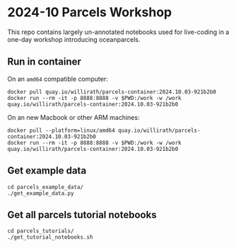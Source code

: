 # 2024-10 Parcels Workshop

This repo contains largely un-annotated notebooks used for live-coding in a one-day workshop introducing oceanparcels.

## Run in container

On an `amd64` compatible computer:
```shell
docker pull quay.io/willirath/parcels-container:2024.10.03-921b2b0
docker run --rm -it -p 8888:8888 -v $PWD:/work -w /work quay.io/willirath/parcels-container:2024.10.03-921b2b0
```

On an new Macbook or other ARM machines:
```shell
docker pull --platform=linux/amd64 quay.io/willirath/parcels-container:2024.10.03-921b2b0
docker run --rm -it -p 8888:8888 -v $PWD:/work -w /work quay.io/willirath/parcels-container:2024.10.03-921b2b0
```

## Get example data

```shell
cd parcels_example_data/
./get_example_data.py
```

## Get all parcels tutorial notebooks

```shell
cd parcels_tutorials/
./get_tutorial_notebooks.sh
```